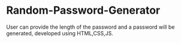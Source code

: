 # Random-Password-Generator
User can provide the length of the password and a password will be generated, developed using HTML,CSS,JS.
